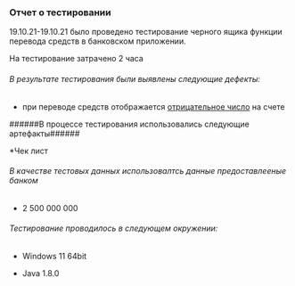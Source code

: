 ### Отчет о тестировании ###

19.10.21-19.10.21 было проведено тестирование черного ящика функции перевода средств в банковском приложении.

На тестирование затрачено 2 часа

###### В результате тестирования были выявлены следующие дефекты: ######

* при переводе средств отображается [отрицательное число](https://github.com/Alex4369/programming-training/issues/1) на счете

######В процессе тестирования использовались следующие артефакты######

*Чек лист

###### В качестве тестовых данных использовалтсь данные предоставлееные банком ######

* 2 500 000 000

###### Тестирование проводилось в следующем окружении: ######

* Windows 11 64bit

* Java 1.8.0
